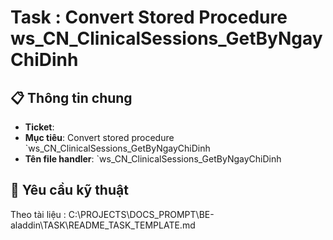 # Task : Convert Stored Procedure ws_CN_ClinicalSessions_GetByNgayChiDinh

## 📋 Thông tin chung

- **Ticket**: 
- **Mục tiêu**: Convert stored procedure `ws_CN_ClinicalSessions_GetByNgayChiDinh
- **Tên file handler**: `ws_CN_ClinicalSessions_GetByNgayChiDinh

## 🎯 Yêu cầu kỹ thuật
Theo tài liệu : C:\PROJECTS\DOCS_PROMPT\BE-aladdin\TASK\README_TASK_TEMPLATE.md